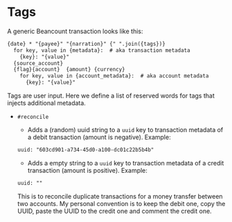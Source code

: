 # Tags

A generic Beancount transaction looks like this:

```txt
{date} * "{payee}" "{narration}" {" ".join({tags})}
  for key, value in {metadata}:  # aka transaction metadata
    {key}: "{value}"
  {source_account}
  {flag}{account}  {amount} {currency}
    for key, value in {account_metadata}:  # aka account metadata
      {key}: "{value}"
```

Tags are user input. Here we define a list of reserved words for tags that injects additional metadata.

* `#reconcile`
    * Adds a (random) uuid string to a `uuid` key to transaction metadata of a debit transaction (amount is negative). Example:

    ```txt
    uuid: "603cd901-a734-45d0-a100-dc01c22b5b4b"
    ```

    * Adds a empty string to a `uuid` key to transaction metadata of a credit transaction (amount is positive). Example:

    ```txt
    uuid: ""
    ```

    This is to reconcile duplicate transactions for a money transfer between two accounts. My personal convention is to keep the debit one, copy the UUID, paste the UUID to the credit one and comment the credit one.
